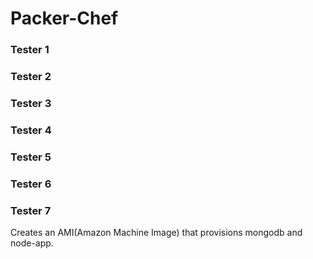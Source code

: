 # Packer-Chef

### Tester 1

### Tester 2

### Tester 3

### Tester 4

### Tester 5

### Tester 6

### Tester 7
Creates an AMI(Amazon Machine Image) that provisions mongodb and node-app.
